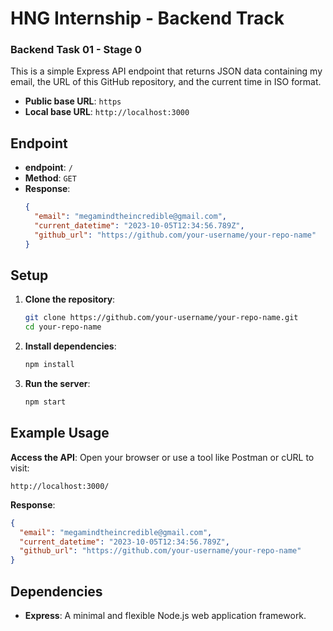 # HNG Internship - Backend Track

### Backend Task 01 - Stage 0

This is a simple Express API endpoint that returns JSON data containing my email, the URL of this GitHub repository, and the current time in ISO format.

- **Public base URL**: `https`
- **Local base URL**: `http://localhost:3000`

## Endpoint

- **endpoint**: `/`
- **Method**: `GET`
- **Response**:
  ```json
  {
    "email": "megamindtheincredible@gmail.com",
    "current_datetime": "2023-10-05T12:34:56.789Z",
    "github_url": "https://github.com/your-username/your-repo-name"
  }
  ```

## Setup

1. **Clone the repository**:

   ```bash
   git clone https://github.com/your-username/your-repo-name.git
   cd your-repo-name
   ```

2. **Install dependencies**:

   ```bash
   npm install
   ```

3. **Run the server**:

   ```bash
   npm start
   ```

## Example Usage

**Access the API**:
Open your browser or use a tool like Postman or cURL to visit:

```
http://localhost:3000/
```

**Response**:

```json
{
  "email": "megamindtheincredible@gmail.com",
  "current_datetime": "2023-10-05T12:34:56.789Z",
  "github_url": "https://github.com/your-username/your-repo-name"
}
```

## Dependencies

- **Express**: A minimal and flexible Node.js web application framework.
